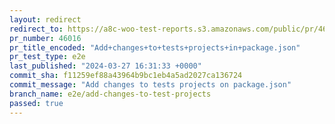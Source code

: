 ```yaml
---
layout: redirect
redirect_to: https://a8c-woo-test-reports.s3.amazonaws.com/public/pr/46016/e2e/index.html
pr_number: 46016
pr_title_encoded: "Add+changes+to+tests+projects+in+package.json"
pr_test_type: e2e
last_published: "2024-03-27 16:31:33 +0000"
commit_sha: f11259ef88a43964b9bc1eb4a5ad2027ca136724
commit_message: "Add changes to tests projects on package.json"
branch_name: e2e/add-changes-to-test-projects
passed: true
---
```


